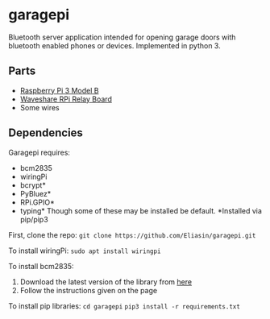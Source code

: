 # garagepi

Bluetooth server application intended for opening garage doors with bluetooth enabled phones or devices. Implemented in python 3.

## Parts
* [Raspberry Pi 3 Model B](https://www.raspberrypi.org/products/raspberry-pi-3-model-b/)
* [Waveshare RPi Relay Board](https://www.waveshare.com/rpi-relay-board.htm)
* Some wires

## Dependencies
Garagepi requires:
* bcm2835
* wiringPi
* bcrypt*
* PyBluez*
* RPi.GPIO*
* typing*
Though some of these may be installed be default.
\*Installed via pip/pip3

First, clone the repo:
`git clone https://github.com/Eliasin/garagepi.git`

To install wiringPi:
`sudo apt install wiringpi`

To install bcm2835:
1. Download the latest version of the library from [here](http://www.airspayce.com/mikem/bcm2835/)
2. Follow the instructions given on the page

To install pip libraries:
`cd garagepi`
`pip3 install -r requirements.txt`
